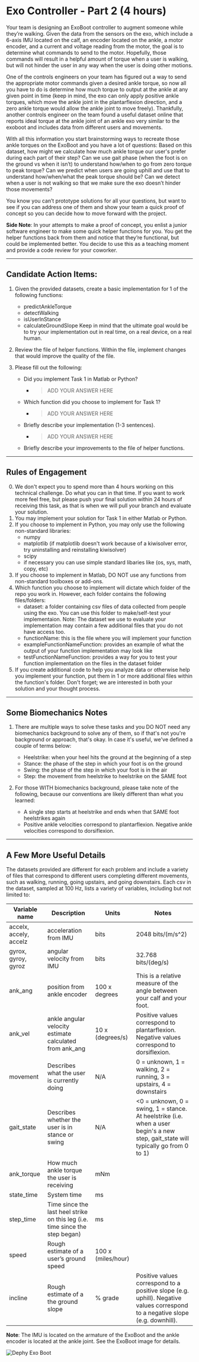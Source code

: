 # Exo Controller - Part 2 (4 hours)

Your team is designing an ExoBoot controller to augment someone while they’re walking. Given the data from the sensors on the exo, which include a 6-axis IMU located on the calf, an encoder located on the ankle, a motor encoder, and a current and voltage reading from the motor, the goal is to determine what commands to send to the motor. Hopefully, those commands will result in a helpful amount of torque when a user is walking, but will not hinder the user in any way when the user is doing other motions.

One of the controls engineers on your team has figured out a way to send the appropriate motor commands given a desired ankle torque, so now all you have to do is determine how much torque to output at the ankle at any given point in time (keep in mind, the exo can only apply positive ankle torques, which move the ankle joint in the plantarflexion direction, and a zero ankle torque would allow the ankle joint to move freely). Thankfully, another controls engineer on the team found a useful dataset online that reports ideal torque at the ankle joint of an ankle exo very similar to the exoboot and includes data from different users and movements.

With all this information you start brainstorming ways to recreate those ankle torques on the ExoBoot and you have a lot of questions: Based on this dataset, how might we calculate how much ankle torque our user's prefer during each part of their step? Can we use gait phase (when the foot is on the ground vs when it isn’t) to understand how/when to go from zero torque to peak torque? Can we predict when users are going uphill and use that to understand how/when/what the peak torque should be? Can we detect when a user is not walking so that we make sure the exo doesn’t hinder those movements?

You know you can’t prototype solutions for all your questions, but want to see if you can address one of them and show your team a quick proof of concept so you can decide how to move forward with the project.

**Side Note**: In your attempts to make a proof of concept, you enlist a junior software engineer to make some quick helper functions for you. You get the helper functions back from them and notice that they’re functional, but could be implemented better. You decide to use this as a teaching moment and provide a code review for your coworker.

-------------------------

## Candidate Action Items:

1. Given the provided datasets, create a basic implementation for 1 of the following functions:
	- predictAnkleTorque
	- detectWalking
	- isUserInStance
	- calculateGroundSlope
	Keep in mind that the ultimate goal would be to try your implementation out in real time, on a real device, on a real human.

2. Review the file of helper functions. Within the file, implement changes that would improve the quality of the file.

3. Please fill out the following:

	- Did you implement Task 1 in Matlab or Python?
		- >ADD YOUR ANSWER HERE
	- Which function did you choose to implement for Task 1?
		- >ADD YOUR ANSWER HERE
	- Briefly describe your implementation (1-3 sentences).
		- >ADD YOUR ANSWER HERE
	- Briefly describe your improvements to the file of helper functions.

-------------------------

## Rules of Engagement

0. We don't expect you to spend more than 4 hours working on this technical challenge. Do what you can in that time. If you want to work more feel free, but please push your final solution within 24 hours of receiving this task, as that is when we will pull your branch and evaluate your solution.
1. You may implement your solution for Task 1 in either Matlab or Python.
2. If you choose to implement in Python, you may only use the following non-standard libraries:
	- numpy
	- matplotlib
		(if matplotlib doesn't work because of a kiwisolver error, try uninstalling and reinstalling kiwisolver)
	- scipy
	- if necessary you can use simple standard libaries like (os, sys, math, copy, etc)
3. If you choose to implement in Matlab, DO NOT use any functions from non-standard toolboxes or add-ons.
4. Which function you choose to implement will dictate which folder of the repo you work in. However, each folder contains the following files/folders:
	- dataset: a folder containing csv files of data collected from people using the exo. You can use this folder to make/self-test your implementaion. Note: The dataset we use to evaluate your implementation may contain a few additional files that you do not have access too.
	- functionName: this is the file where you will implement your function
	- exampleFunctionNameFunction: provides an example of what the output of your function
	  implementation may look like
	- testFunctionNameFunction: provides a way for you to test your function implementation on the files in the dataset folder
5. If you create additional code to help you analyze data or otherwise help you implement your function, put them in 1 or more additional files within the function's folder. Don't forget; we are interested in both your solution and your thought process.

-------------------------

## Some Biomechanics Notes

1. There are multiple ways to solve these tasks and you DO NOT need any biomechanics background to solve any of them, so if that's not you're background or approach, that's okay. In case it's useful, we've defined a couple of terms below:
	- Heelstrike: when your heel hits the ground at the beginning of a step
	- Stance: the phase of the step in which your foot is on the ground
	- Swing: the phase of the step in which your foot is in the air
	- Step: the movement from heelstrike to heelstrike on the SAME foot

2. For those WITH biomechanics background, please take note of the following, because our conventions  are likely different than what you learned:
	- A single step starts at heelstrike and ends when that SAME foot heelstrikes again
	- Positive ankle velocities correspond to plantarflexion. Negative ankle velocities correspond
	  to dorsiflexion.

-------------------------

## A Few More Useful Details

The datasets provided are different for each problem and include a variety of files that correspond to different users completing different movements, such as walking, running, going upstairs, and going downstairs. Each csv in the dataset, sampled at 100 Hz,  lists a variety of variables, including but not limited to:

Variable name          | Description           | Units | Notes
-----------------------|-----------------------|-------|-------------------
accelx, accely, accelz | acceleration from IMU | bits  | 2048 bits/(m/s^2)
gyrox, gyroy, gyroz    | angular velocity from IMU | bits | 32.768 bits/(deg/s)
ank_ang                | position from ankle encoder | 100 x degrees	 | This is a relative measure of the angle between your calf and your foot.
ank_vel                | ankle angular velocity estimate calculated from ank_ang | 10 x (degrees/s) | Positive values correspond to plantarflexion. Negative values correspond to dorsiflexion.
movement               | Describes what the user is currently doing| N/A | 0 = unknown, 1 = walking, 2 = running, 3 = upstairs, 4 = downstairs
gait_state             | Describes whether the user is in stance or swing | N/A | <0 = unknown, 0 = swing, 1 = stance. At heelstrike (i.e. when a user begin's a new step, gait_state will typically go from 0 to 1)
ank_torque             | How much ankle torque the user is receiving| mNm
state_time             | System time           | ms    |
step_time              | Time since the last heel strike on this leg (i.e. time since the step began)| ms |
speed                  | Rough estimate of a user’s ground speed | 100 x (miles/hour) |
incline                | Rough estimate of a the ground slope | % grade | Positive values correspond to a positive slope (e.g. uphill). Negative values correspond to a negative slope (e.g. downhill).

**Note**: The IMU is located on the armature of the ExoBoot and the ankle encoder is located at the ankle joint.
See the ExoBoot image for details.

![Dephy Exo Boot](/Part_2/exoBoot.jpg)
